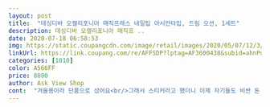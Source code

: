 ```yaml
---
layout: post 
title:  "데싱디바 오캘리포니아 매직프레스 네일팁 아시안타입, 드림 오션, 1세트" 
description: 데싱디바 오캘리포니아 매직프 ..
date: 2020-07-18 06:58:53 
img: https://static.coupangcdn.com/image/retail/images/2020/05/07/12/3/d0e29edb-a64f-486c-a033-28b2cbb56dae.jpg 
linkUrl: https://link.coupang.com/re/AFFSDP?lptag=AF3600438&subid=ahnPublicAsk&pageKey=1551609383&itemId=2654691848&vendorItemId=70645559175&traceid=V0-113-e527b87ac84c27a2 
categories: [1010] 
color: A566FF 
price: 8800 
author: Ask View Shop 
cont:  "겨울용이라 단품으로 샀어요<br/>그래서 스티커라고 했더니 이제 자기들도 비싼 돈 주고 안 네일,페디 안받고 이거 붙인데요.<br/><br/>기분 전환용이나 네일이나 페디 자주 하셔서 손톱 망가지신 분들 한테는 진짜 좋은거같아요.<br/>ㅎㅎ 저는 여러개 사서 믹스할 때도 있고 기분에 따라 바꾸고 다닙니당!!<br/>다들 네일이랑 페디 어디서 했냐고 매일 물어보드라고요ㅎㅎ<br/>단품이 더 비싸고 디자인도<br/>데싱디바 제품은 항상 너무 예쁜거같아요.<br/><br/>만족합니다.<br/><br/>샀어요<br/>세트로 산 데싱디바 네일은<br/>심플하지만 이정도면 부담없어요<br/>여름에 짙은색은 답답해보여<br/>여리여리한게 디자인은<br/>이번건 사서 휴가때 부치려고 지금하고있는 다른 데싱디바 제품 찍어봤어용ㅎㅎ<br/>이상하네요<br/>작은 큐빅도 있고<br/>포인트팁 하나가 앞쪽마감이<br/>한번에 4처넌 안되요<br/>한통으로 두번 네일할수있어서<br/>" 
---
```

